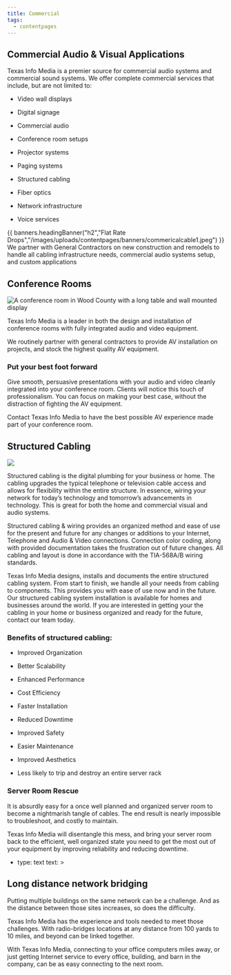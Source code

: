 ```yaml
---
title: Commercial
tags:
  - contentpages
---
```


## Commercial Audio & Visual Applications


Texas Info Media is a premier source for commercial audio systems and commercial sound systems. We offer complete commercial services that include, but are not limited to:


- Video wall displays

- Digital signage

- Commercial audio

- Conference room setups

- Projector systems

- Paging systems

- Structured cabling

- Fiber optics

- Network infrastructure

- Voice services

{{ banners.headingBanner("h2","Flat Rate Drops","/images/uploads/contentpages/banners/commericalcable1.jpeg") }}
We partner with General Contractors on new construction and remodels to handle all cabling infrastructure needs, commercial audio systems setup, and custom applications

## Conference Rooms


![A conference room in Wood County with a long table and wall mounted display](/images/uploads/woodcounty.jpg)


Texas Info Media is a leader in both the design and installation of conference rooms with fully integrated audio and video equipment.


We routinely partner with general contractors to provide AV installation on projects, and stock the highest quality AV equipment.


### Put your best foot forward


Give smooth, persuasive presentations with your audio and video cleanly integrated into your conference room. Clients will notice this touch of professionalism. You can focus on making your best case, without the distraction of fighting the AV equipment.



Contact Texas Info Media to have the best possible AV experience made part of your conference room.

## Structured Cabling


![](/images/uploads/tidycables.jpg)


Structured cabling is the digital plumbing for your business or home. The cabling upgrades the typical telephone or television cable access and allows for flexibility within the entire structure. In essence, wiring your network for today’s technology and tomorrow’s advancements in technology. This is great for both the home and commercial visual and audio systems.


Structured cabling & wiring provides an organized method and ease of use for the present and future for any changes or additions to your Internet, Telephone and Audio & Video connections. Connection color coding, along with provided documentation takes the frustration out of future changes. All cabling and layout is done in accordance with the TIA-568A/B wiring standards.


Texas Info Media designs, installs and documents the entire structured cabling system. From start to finish, we handle all your needs from cabling to components. This provides you with ease of use now and in the future. Our structured cabling system installation is available for homes and businesses around the world. If you are interested in getting your the cabling in your home or business organized and ready for the future, contact our team today.


### Benefits of structured cabling:


* Improved Organization

* Better Scalability

* Enhanced Performance

* Cost Efficiency

* Faster Installation

* Reduced Downtime

* Improved Safety

* Easier Maintenance

* Improved Aesthetics

* Less likely to trip and destroy an entire server rack


### Server Room Rescue


It is absurdly easy for a once well planned and organized server room to become a nightmarish tangle of cables. The end result is nearly impossible to troubleshoot, and costly to maintain.


Texas Info Media will disentangle this mess, and bring your server room back to the efficient, well organized state you need to get the most out of your equipment by improving reliability and reducing downtime.
- type: text
text: >
## Long distance network bridging


Putting multiple buildings on the same network can be a challenge. And as the distance between those sites increases, so does the difficulty.


Texas Info Media has the experience and tools needed to meet those challenges. With radio-bridges locations at any distance from 100 yards to 10 miles, and beyond can be linked together.


With Texas Info Media, connecting to your office computers miles away, or just getting Internet service to every office, building, and barn in the company, can be as easy connecting to the next room.